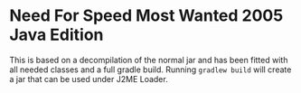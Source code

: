 # Need For Speed Most Wanted 2005 Java Edition

This is based on a decompilation of the normal jar and has been fitted with all needed classes and a full gradle build. Running ``gradlew build`` will create a jar that can be used under J2ME Loader.
